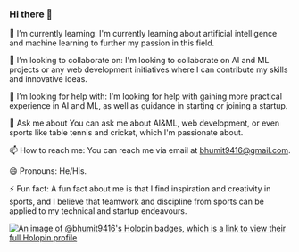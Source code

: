 ### Hi there 👋

🌱 I’m currently learning: I'm currently learning about artificial intelligence and machine learning to further my passion in this field.

👯 I’m looking to collaborate on: I'm looking to collaborate on AI and ML projects or any web development initiatives where I can contribute my skills and innovative ideas.

🤔 I’m looking for help with: I'm looking for help with gaining more practical experience in AI and ML, as well as guidance in starting or joining a startup.

💬 Ask me about You can ask me about AI&ML, web development, or even sports like table tennis and cricket, which I'm passionate about.

📫 How to reach me: You can reach me via email at bhumit9416@gmail.com.

😄 Pronouns: He/His.

⚡ Fun fact: A fun fact about me is that I find inspiration and creativity in sports, and I believe that teamwork and discipline from sports can be applied to my technical and startup endeavours.

[![An image of @bhumit9416's Holopin badges, which is a link to view their full Holopin profile](https://holopin.me/bhumit9416)](https://holopin.io/@bhumit9416)
